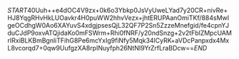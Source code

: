 $START$40Uuh++e4dOC4V9zx+0k6o3Ybkp0JsVyUweLYad7y20CR+nivRe+HJ8YqgRHvHkLUOavkr4H0puWW2hhvVezx+jhtERUPAanOmiTKf/884sMwIgeOCdhgW0Ao6XAYuvS4xdgjpsesQjL32QF7P2Sn5ZzzeMnefgid/fe4cpnYJduCJdP9oxvATQjidaKo0mFSWrm+Rhi0fNRF/y20ndSnzg+2v2tFblZMpcUAMrIRxiBLKBmBgnliTFihG8Pe6mcYxIg9fiNfy5Mqk34lCyRK+aVDcPanpxdx4MxL8vcorqd7+0qw9UufgzXA8rpINuyfph26NtNI9YrZrfLraBDcw==$END$